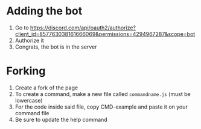 Adding the bot
=
1. Go to https://discord.com/api/oauth2/authorize?client_id=857763038161666069&permissions=4294967287&scope=bot
2. Authorize it
3. Congrats, the bot is in the server



Forking
=
1. Create a fork of the page
2. To create a command, make a new file called `commandname.js` (must be lowercase)
3. For the code inside said file, copy CMD-example and paste it on your command file
4. Be sure to update the help command
